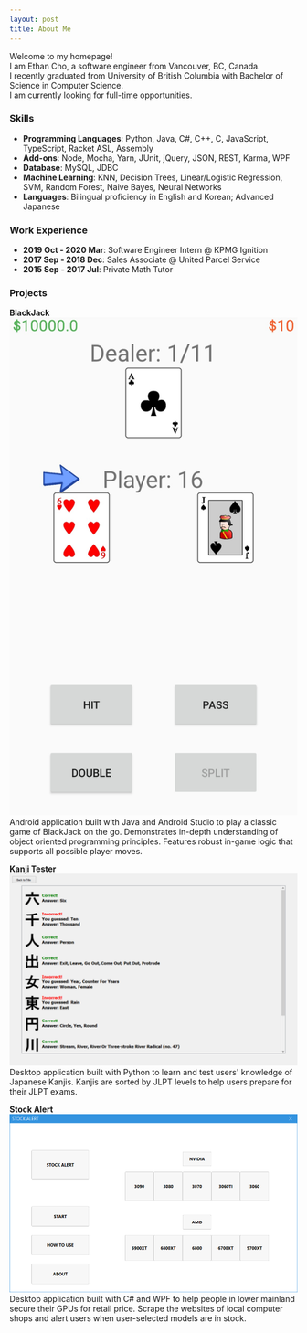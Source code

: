 ```yaml
---
layout: post
title: About Me
---
```

Welcome to my homepage! <br />
I am Ethan Cho, a software engineer from Vancouver, BC, Canada. <br />
I recently graduated from University of British Columbia with Bachelor of Science in Computer Science. <br />
I am currently looking for full-time opportunities.

### Skills
* **Programming Languages**: Python, Java, C#, C++, C, JavaScript, TypeScript, Racket ASL, Assembly
* **Add-ons**: Node, Mocha, Yarn, JUnit, jQuery, JSON, REST, Karma, WPF
* **Database**: MySQL, JDBC
* **Machine Learning**: KNN, Decision Trees, Linear/Logistic Regression, SVM, Random Forest, Naive Bayes, Neural Networks
* **Languages**: Bilingual proficiency in English and Korean; Advanced Japanese

### Work Experience
* **2019 Oct - 2020 Mar**: Software Engineer Intern @ KPMG Ignition
* **2017 Sep - 2018 Dec**: Sales Associate @ United Parcel Service
* **2015 Sep - 2017 Jul**: Private Math Tutor

<!--For more information about my technical skills, please check out my [resume](https://drive.google.com/file/d/1qQMBLl4_2uDHtDsP1UyfOWiAtcL81o65/view) and [projects](https://ethanswcho.github.io/projects)-->

### Projects
**BlackJack**
![BlackJack](imgs/blackjack.jpg)
Android application built with Java and Android Studio to play a classic game of BlackJack on the go.
Demonstrates in-depth understanding of object oriented programming principles.
Features robust in-game logic that supports all possible player moves.

**Kanji Tester**
![Kanji Tester](imgs/kanjitester.png)
Desktop application built with Python to learn and test users' knowledge of Japanese Kanjis.
Kanjis are sorted by JLPT levels to help users prepare for their JLPT exams.

**Stock Alert**
![Stock Alert](imgs/stockalert.png)
Desktop application built with C# and WPF to help people in lower mainland secure their GPUs for retail price.
Scrape the websites of local computer shops and alert users when user-selected models are in stock.
